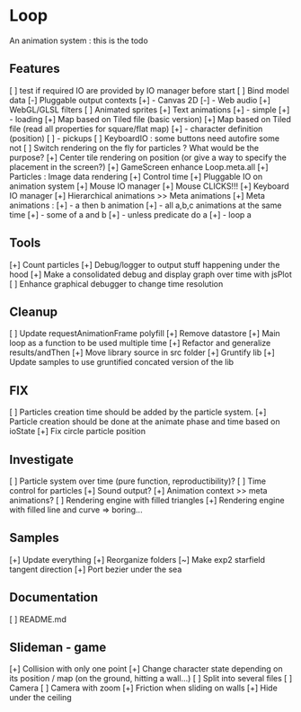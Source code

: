 # Loop
An animation system : this is the todo

## Features
 [ ] test if required IO are provided by IO manager before start
 [ ] Bind model data
 [-] Pluggable output contexts
 [+]  - Canvas 2D
 [-]  - Web audio
 [+] WebGL/GLSL filters
 [ ] Animated sprites
 [+] Text animations 
 [+]  - simple
 [+]  - loading
 [+] Map based on Tiled file (basic version)
 [+] Map based on Tiled file (read all properties for square/flat map)
 [+]  - character definition (position)
 [ ]  - pickups
 [ ] KeyboardIO : some buttons need autofire some not
 [ ] Switch rendering on the fly for particles ? What would be the purpose?
 [+] Center tile rendering on position (or give a way to specify the placement in the screen?)
 [+] GameScreen enhance Loop.meta.all
 [+] Particles : Image data rendering
 [+] Control time
 [+] Pluggable IO on animation system
 [+] Mouse IO manager
 [+] Mouse CLICKS!!!
 [+] Keyboard IO manager
 [+] Hierarchical animations >> Meta animations
 [+] Meta animations : 
 [+]  - a then b animation
 [+]  - all a,b,c animations at the same time 
 [+]  - some of a and b
 [+]  - unless predicate do a
 [+]  - loop a 

## Tools
 [+] Count particles 
 [+] Debug/logger to output stuff happening under the hood
 [+] Make a consolidated debug and display graph over time with jsPlot
 [ ] Enhance graphical debugger to change time resolution

## Cleanup 
 [ ] Update requestAnimationFrame polyfill
 [+] Remove datastore
 [+] Main loop as a function to be used multiple time
 [+] Refactor and generalize results/andThen
 [+] Move library source in src folder
 [+] Gruntify lib
 [+] Update samples to use gruntified concated version of the lib 

## FIX
 [ ] Particles creation time should be added by the particle system.
 [+] Particle creation should be done at the animate phase and time based on ioState
 [+] Fix circle particle position

## Investigate 
 [ ] Particle system over time (pure function, reproductibility)?
 [ ] Time control for particles
 [+] Sound output?
 [+] Animation context >> meta animations?
 [ ] Rendering engine with filled triangles
 [+] Rendering engine with filled line and curve => boring...

## Samples 
 [+] Update everything
 [+] Reorganize folders
 [~] Make exp2 starfield tangent direction
 [+] Port bezier under the sea

## Documentation
 [ ] README.md

## Slideman - game 
 [+] Collision with only one point
 [+] Change character state depending on its position / map (on the ground, hitting a wall...)
 [ ] Split into several files
 [ ] Camera
 [ ] Camera with zoom
 [+] Friction when sliding on walls
 [+] Hide under the ceiling
